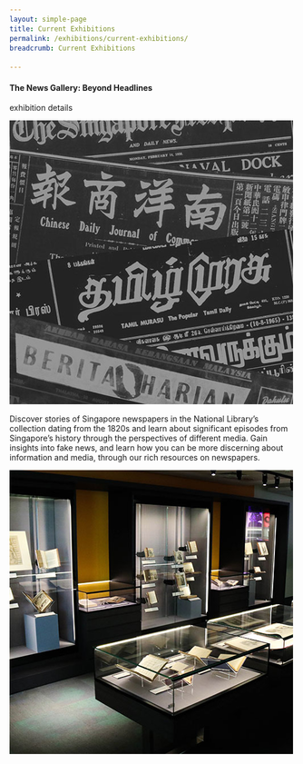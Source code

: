```yaml
---
layout: simple-page
title: Current Exhibitions
permalink: /exhibitions/current-exhibitions/
breadcrumb: Current Exhibitions

---
```


<section class="sgds-section">
<div class="sgds-container">
	<div class="row is-multiline">
		<div class="col is-two-thirds">
            <strong><h4>The News Gallery: Beyond Headlines</h4></strong>
            <p>exhibition details</p>
		</div>
		<div class="col is-narrow">
			<a href="/exhibitions/current-exhibitions/newsgallery/"><img src="/images/event-images/newsgallery/news-gallery-thumbnail.jpg" alt="The News Gallery: Beyond Headlines"></a>   
        </div>
    </div>
    <div class="row">
        <p>Discover stories of Singapore newspapers in the National Library’s collection dating from the 1820s and learn about significant episodes from Singapore’s history through the perspectives of different media. Gain insights into fake news, and learn how you can be more discerning about information and media, through our rich resources on newspapers.</p>
    </div>
</div>
</section>
<section class="sgds-section">
<div class="sgds-container">
    <div class="row is-multiline">
        <div class="col is-two-thirds">
            <a href="/exhibitions/current-exhibitions/the-rare-collection-gallery/"><img src="/images/event-images/rarecollection/the-rare-collection-gallery-thumbnail.jpg" alt="The Rare Collection Gallery"></a>
		</div>
    </div>
</div>
</section>


            
